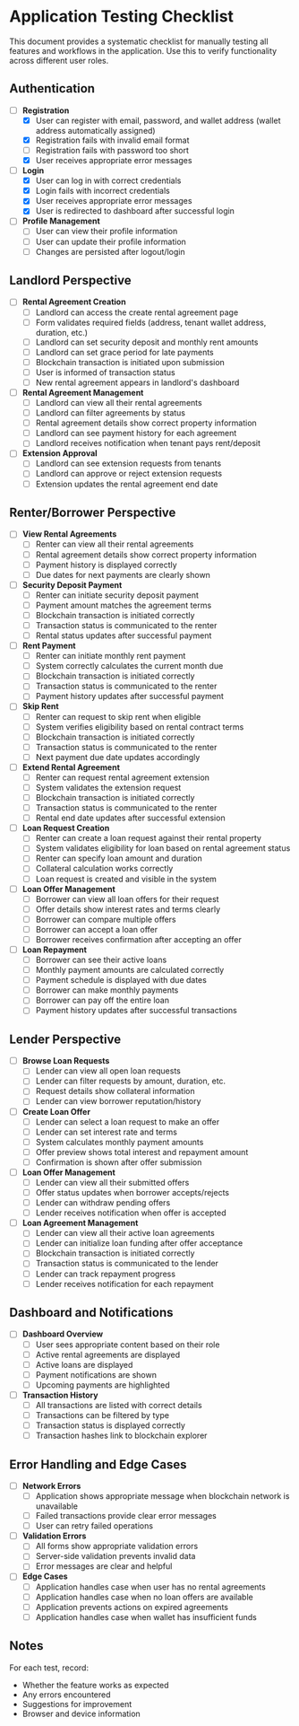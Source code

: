 # Application Testing Checklist

This document provides a systematic checklist for manually testing all features and workflows in the application. Use this to verify functionality across different user roles.

## Authentication

- [ ] **Registration**
  - [x] User can register with email, password, and wallet address (wallet address automatically assigned)
  - [x] Registration fails with invalid email format
  - [ ] Registration fails with password too short
  - [x] User receives appropriate error messages

- [ ] **Login**
  - [x] User can log in with correct credentials
  - [x] Login fails with incorrect credentials
  - [x] User receives appropriate error messages
  - [x] User is redirected to dashboard after successful login

- [ ] **Profile Management**
  - [ ] User can view their profile information
  - [ ] User can update their profile information
  - [ ] Changes are persisted after logout/login

## Landlord Perspective

- [ ] **Rental Agreement Creation**
  - [ ] Landlord can access the create rental agreement page
  - [ ] Form validates required fields (address, tenant wallet address, duration, etc.)
  - [ ] Landlord can set security deposit and monthly rent amounts
  - [ ] Landlord can set grace period for late payments
  - [ ] Blockchain transaction is initiated upon submission
  - [ ] User is informed of transaction status
  - [ ] New rental agreement appears in landlord's dashboard

- [ ] **Rental Agreement Management**
  - [ ] Landlord can view all their rental agreements
  - [ ] Landlord can filter agreements by status
  - [ ] Rental agreement details show correct property information
  - [ ] Landlord can see payment history for each agreement
  - [ ] Landlord receives notification when tenant pays rent/deposit

- [ ] **Extension Approval**
  - [ ] Landlord can see extension requests from tenants
  - [ ] Landlord can approve or reject extension requests
  - [ ] Extension updates the rental agreement end date

## Renter/Borrower Perspective

- [ ] **View Rental Agreements**
  - [ ] Renter can view all their rental agreements
  - [ ] Rental agreement details show correct property information
  - [ ] Payment history is displayed correctly
  - [ ] Due dates for next payments are clearly shown

- [ ] **Security Deposit Payment**
  - [ ] Renter can initiate security deposit payment
  - [ ] Payment amount matches the agreement terms
  - [ ] Blockchain transaction is initiated correctly
  - [ ] Transaction status is communicated to the renter
  - [ ] Rental status updates after successful payment

- [ ] **Rent Payment**
  - [ ] Renter can initiate monthly rent payment
  - [ ] System correctly calculates the current month due
  - [ ] Blockchain transaction is initiated correctly
  - [ ] Transaction status is communicated to the renter
  - [ ] Payment history updates after successful payment

- [ ] **Skip Rent**
  - [ ] Renter can request to skip rent when eligible
  - [ ] System verifies eligibility based on rental contract terms
  - [ ] Blockchain transaction is initiated correctly
  - [ ] Transaction status is communicated to the renter
  - [ ] Next payment due date updates accordingly

- [ ] **Extend Rental Agreement**
  - [ ] Renter can request rental agreement extension
  - [ ] System validates the extension request
  - [ ] Blockchain transaction is initiated correctly
  - [ ] Transaction status is communicated to the renter
  - [ ] Rental end date updates after successful extension

- [ ] **Loan Request Creation**
  - [ ] Renter can create a loan request against their rental property
  - [ ] System validates eligibility for loan based on rental agreement status
  - [ ] Renter can specify loan amount and duration
  - [ ] Collateral calculation works correctly
  - [ ] Loan request is created and visible in the system

- [ ] **Loan Offer Management**
  - [ ] Borrower can view all loan offers for their request
  - [ ] Offer details show interest rates and terms clearly
  - [ ] Borrower can compare multiple offers
  - [ ] Borrower can accept a loan offer
  - [ ] Borrower receives confirmation after accepting an offer

- [ ] **Loan Repayment**
  - [ ] Borrower can see their active loans
  - [ ] Monthly payment amounts are calculated correctly
  - [ ] Payment schedule is displayed with due dates
  - [ ] Borrower can make monthly payments
  - [ ] Borrower can pay off the entire loan
  - [ ] Payment history updates after successful transactions

## Lender Perspective

- [ ] **Browse Loan Requests**
  - [ ] Lender can view all open loan requests
  - [ ] Lender can filter requests by amount, duration, etc.
  - [ ] Request details show collateral information
  - [ ] Lender can view borrower reputation/history

- [ ] **Create Loan Offer**
  - [ ] Lender can select a loan request to make an offer
  - [ ] Lender can set interest rate and terms
  - [ ] System calculates monthly payment amounts
  - [ ] Offer preview shows total interest and repayment amount
  - [ ] Confirmation is shown after offer submission

- [ ] **Loan Offer Management**
  - [ ] Lender can view all their submitted offers
  - [ ] Offer status updates when borrower accepts/rejects
  - [ ] Lender can withdraw pending offers
  - [ ] Lender receives notification when offer is accepted

- [ ] **Loan Agreement Management**
  - [ ] Lender can view all their active loan agreements
  - [ ] Lender can initialize loan funding after offer acceptance
  - [ ] Blockchain transaction is initiated correctly
  - [ ] Transaction status is communicated to the lender
  - [ ] Lender can track repayment progress
  - [ ] Lender receives notification for each repayment

## Dashboard and Notifications

- [ ] **Dashboard Overview**
  - [ ] User sees appropriate content based on their role
  - [ ] Active rental agreements are displayed
  - [ ] Active loans are displayed
  - [ ] Payment notifications are shown
  - [ ] Upcoming payments are highlighted

- [ ] **Transaction History**
  - [ ] All transactions are listed with correct details
  - [ ] Transactions can be filtered by type
  - [ ] Transaction status is displayed correctly
  - [ ] Transaction hashes link to blockchain explorer

## Error Handling and Edge Cases

- [ ] **Network Errors**
  - [ ] Application shows appropriate message when blockchain network is unavailable
  - [ ] Failed transactions provide clear error messages
  - [ ] User can retry failed operations

- [ ] **Validation Errors**
  - [ ] All forms show appropriate validation errors
  - [ ] Server-side validation prevents invalid data
  - [ ] Error messages are clear and helpful

- [ ] **Edge Cases**
  - [ ] Application handles case when user has no rental agreements
  - [ ] Application handles case when no loan offers are available
  - [ ] Application prevents actions on expired agreements
  - [ ] Application handles case when wallet has insufficient funds

## Notes

For each test, record:
- Whether the feature works as expected
- Any errors encountered
- Suggestions for improvement
- Browser and device information 